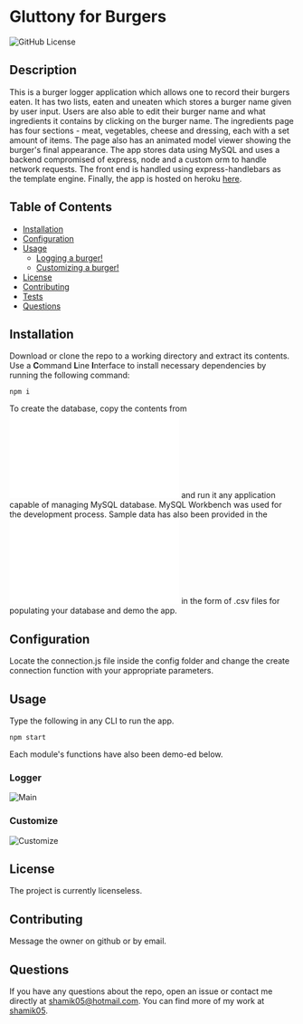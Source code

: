 # Gluttony for Burgers
![GitHub License](https://img.shields.io/badge/License-None-blue)
## Description
This is a burger logger application which allows one to record their burgers eaten. It has two lists, eaten and uneaten which stores a burger name given by user input. Users are also able to edit their burger name and what ingredients it contains by clicking on the burger name. The ingredients page has four sections - meat, vegetables, cheese and dressing, each with a set amount of items. The page also has an animated model viewer showing the burger's final appearance. The app stores data using MySQL and uses a backend compromised of express, node and a custom orm to handle network requests. The front end is handled using express-handlebars as the template engine. Finally, the app is hosted on heroku [here](https://gluttonyforburgers.herokuapp.com/).
## Table of Contents
* [Installation](#Installation)
* [Configuration](#Configuration)
* [Usage](#Usage)
  * [Logging a burger!](#Logger)
  * [Customizing a burger!](#Customize)
* [License](#License)
* [Contributing](#Contributing)
* [Tests](#Tests)
* [Questions](#Questions)
## Installation
Download or clone the repo to a working directory and extract its contents. Use a **C**ommand **L**ine **I**nterface to install necessary dependencies by running the following command:
```
npm i
```
To create the database, copy the contents from ![schema](db/schema.sql) and run it any application capable of managing MySQL database. MySQL Workbench was used for the development process. 
Sample data has also been provided in the ![sql](db/seeds.sql) in the form of .csv files for populating your database and demo the app.
## Configuration
Locate the connection.js file inside the config folder and change the create connection function with your appropriate parameters.
## Usage 
Type the following in any CLI to run the app. 
```
npm start
```
Each module's functions have also been demo-ed below.
### Logger
![Main](assets/main.gif)
### Customize
![Customize](assets/customize.gif)
## License 
The project is currently licenseless.
## Contributing
Message the owner on github or by email.
## Questions 
If you have any questions about the repo, open an issue or contact me directly at shamik05@hotmail.com. You can find more of my work at [shamik05](https://github.com/shamik05/).
